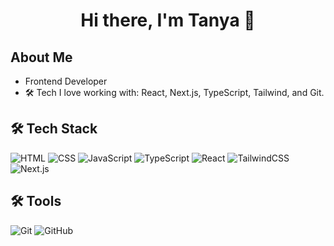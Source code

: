 <h1 align="center">Hi there, I'm Tanya 👋</h1>

## About Me
- Frontend Developer
- 🛠️ Tech I love working with: React, Next.js, TypeScript, Tailwind, and Git.

## 🛠️ Tech Stack
![HTML](https://img.shields.io/badge/-HTML5-E34F26?style=flat&logo=html5)
![CSS](https://img.shields.io/badge/-CSS3-1572B6?style=flat&logo=css3)
![JavaScript](https://img.shields.io/badge/-JavaScript-black?style=flat&logo=javascript)
![TypeScript](https://img.shields.io/badge/-TypeScript-3178C6?style=flat&logo=typescript)
![React](https://img.shields.io/badge/-React-61DAFB?style=flat&logo=react)
![TailwindCSS](https://img.shields.io/badge/-Tailwind-06B6D4?style=flat&logo=tailwind-css)
![Next.js](https://img.shields.io/badge/-Next.js-000000?style=flat&logo=nextdotjs&logoColor=white)

## 🛠️ Tools
![Git](https://img.shields.io/badge/-Git-F05032?style=flat&logo=git)
![GitHub](https://img.shields.io/badge/-GitHub-181717?style=flat&logo=github)
